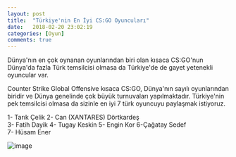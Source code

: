 ```yaml
---
layout: post
title:  "Türkiye'nin En İyi CS:GO Oyuncuları"
date:   2018-02-20 23:02:19
categories: [Oyun]
comments: true
---
```

Dünya'nın en çok oynanan oyunlarından biri olan kısaca CS:GO'nun Dünya'da fazla Türk temsilcisi olmasa da Türkiye'de de gayet yetenekli oyuncular var.

Counter Strike Global Offensive kısaca CS:GO, Dünya'nın sayılı oyunlarından biridir ve Dünya genelinde çok büyük turnuvaları yapılmaktadır. Türkiye'nin pek temsilcisi olmasa da sizinle en iyi 7 türk oyuncuyu paylaşmak istiyoruz.



1- Tarık Çelik 
2- Can (XANTARES) Dörtkardeş        
3- Fatih Dayik 
4- Tugay Keskin
5- Engin Kor
6-Çağatay Sedef  
7- Hüsam Ener   


![image](https://www.m-powers.net/wp-content/uploads/2016/12/cs-go-817x320.png)
